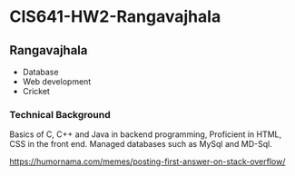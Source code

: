 # CIS641-HW2-Rangavajhala
## Rangavajhala
* Database
* Web development
* Cricket
### Technical Background
Basics of C, C++ and Java in backend programming, Proficient in HTML, CSS in the front end. Managed databases such as MySql and MD-Sql.

https://humornama.com/memes/posting-first-answer-on-stack-overflow/
